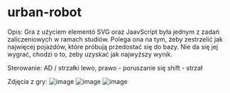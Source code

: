 # urban-robot
Opis:
Gra z użyciem elementó SVG oraz JaavScript była jednym z zadań zaliczeniowych w ramach studiów.
Polega ona na tym, żeby zestrzelić jak najwięcej pojazdów, które próbują przedostać się do bazy.
Nie da się jej wygrać, chodzi o to, żeby uzyskać jak najwyższy wynik.

Sterowanie:
AD / strzałki lewo, prawo - poruszanie się
shift - strzał

Zdjęcia z gry:
![image](https://user-images.githubusercontent.com/125227309/218551188-f1fda554-2a15-47b4-a9cf-41275290d37a.png)
![image](https://user-images.githubusercontent.com/125227309/219229090-ad6bb866-c15b-467b-b078-d49c87298ef9.png)
![image](https://user-images.githubusercontent.com/125227309/219228880-a1cf2d17-a7c9-4e6d-83ee-194081dc94aa.png)
